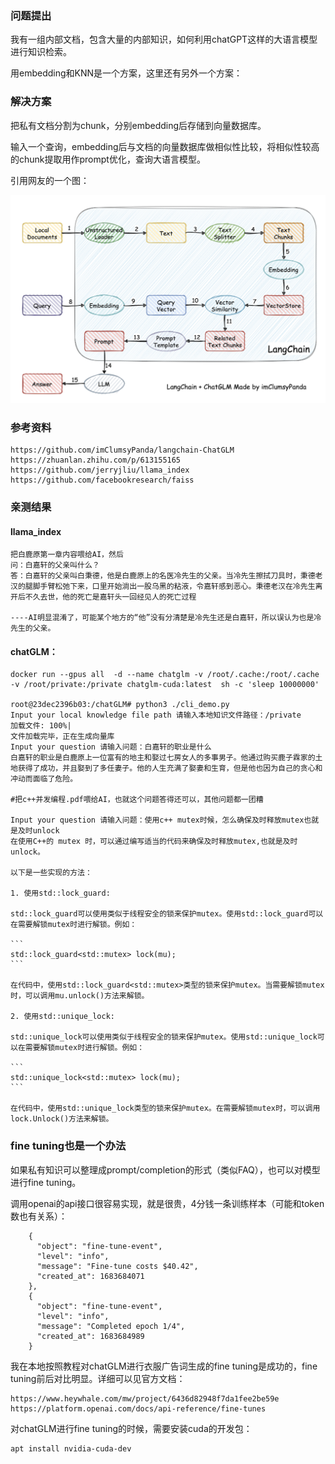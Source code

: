 ### 问题提出

我有一组内部文档，包含大量的内部知识，如何利用chatGPT这样的大语言模型进行知识检索。

用embedding和KNN是一个方案，这里还有另外一个方案：

### 解决方案

把私有文档分割为chunk，分别embedding后存储到向量数据库。

输入一个查询，embedding后与文档的向量数据库做相似性比较，将相似性较高的chunk提取用作prompt优化，查询大语言模型。

引用网友的一个图：

![](img/llm/langchain.png)

### 参考资料

```shell
https://github.com/imClumsyPanda/langchain-ChatGLM
https://zhuanlan.zhihu.com/p/613155165
https://github.com/jerryjliu/llama_index
https://github.com/facebookresearch/faiss
```

### 亲测结果

#### llama_index

```shell
把白鹿原第一章内容喂给AI，然后
问：白嘉轩的父亲叫什么？
答：白嘉轩的父亲叫白秉德，他是白鹿原上的名医冷先生的父亲。当冷先生擦拭刀具时，秉德老汉的腿脚手臂松弛下来，口里开始淌出一股乌黑的粘液，令嘉轩感到恶心。秉德老汉在冷先生离开后不久去世，他的死亡是嘉轩头一回经见人的死亡过程

----AI明显混淆了，可能某个地方的“他”没有分清楚是冷先生还是白嘉轩，所以误认为也是冷先生的父亲。

```

#### chatGLM：

```shell
docker run --gpus all  -d --name chatglm -v /root/.cache:/root/.cache  -v /root/private:/private chatglm-cuda:latest  sh -c 'sleep 10000000'

root@23dec2396b03:/chatGLM# python3 ./cli_demo.py
Input your local knowledge file path 请输入本地知识文件路径：/private
加载文件: 100%|
文件加载完毕，正在生成向量库
Input your question 请输入问题：白嘉轩的职业是什么
白嘉轩的职业是白鹿原上一位富有的地主和娶过七房女人的多事男子。他通过购买鹿子霖家的土地获得了成功，并且娶到了多任妻子。他的人生充满了娶妻和生育，但是他也因为自己的贪心和冲动而面临了危险。

#把c++并发编程.pdf喂给AI，也就这个问题答得还可以，其他问题都一团糟

Input your question 请输入问题：使用c++ mutex时候，怎么确保及时释放mutex也就是及时unlock
在使用C++的 mutex 时，可以通过编写适当的代码来确保及时释放mutex,也就是及时unlock。

以下是一些实现的方法：

1. 使用std::lock_guard:

std::lock_guard可以使用类似于线程安全的锁来保护mutex。使用std::lock_guard可以在需要解锁mutex时进行解锁。例如：

​```
std::lock_guard<std::mutex> lock(mu);
​```

在代码中，使用std::lock_guard<std::mutex>类型的锁来保护mutex。当需要解锁mutex时，可以调用mu.unlock()方法来解锁。

2. 使用std::unique_lock:

std::unique_lock可以使用类似于线程安全的锁来保护mutex。使用std::unique_lock可以在需要解锁mutex时进行解锁。例如：

​```
std::unique_lock<std::mutex> lock(mu);
​```

在代码中，使用std::unique_lock类型的锁来保护mutex。在需要解锁mutex时，可以调用lock.Unlock()方法来解锁。

```

### fine tuning也是一个办法

如果私有知识可以整理成prompt/completion的形式（类似FAQ），也可以对模型进行fine tuning。

调用openai的api接口很容易实现，就是很贵，4分钱一条训练样本（可能和token数也有关系）：

```shell
    {
      "object": "fine-tune-event",
      "level": "info",
      "message": "Fine-tune costs $40.42",
      "created_at": 1683684071
    },
    {
      "object": "fine-tune-event",
      "level": "info",
      "message": "Completed epoch 1/4",
      "created_at": 1683684989
    }
```

我在本地按照教程对chatGLM进行衣服广告词生成的fine tuning是成功的，fine tuning前后对比明显。详细可以见官方文档：

```shell
https://www.heywhale.com/mw/project/6436d82948f7da1fee2be59e
https://platform.openai.com/docs/api-reference/fine-tunes
```

对chatGLM进行fine tuning的时候，需要安装cuda的开发包：

```shell
apt install nvidia-cuda-dev
```

